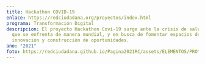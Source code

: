 ```yaml
---
title: Hackathon COVID-19
enlace: https://redciudadana.org/proyectos/index.html
programa: Transformación Digital
descripcion: El proyecto Hackathon Covi-19 surge ante la crisis de salud pública
  que se enfrenta de manera mundial, y en busca de fomentar espacios de
  innovación y construcción de oportunidades.
ano: "2021"
foto: https://redciudadana.github.io/Pagina2021RC/assets/ELEMENTOS/PROYECTOS/12_Hackathon%20COVID-19.jpg
---
```

